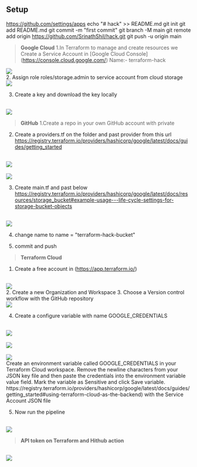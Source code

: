 ## Setup
https://github.com/settings/apps
echo "# hack" >> README.md
git init
git add README.md
git commit -m "first commit"
git branch -M main
git remote add origin https://github.com/SrinathShil/hack.git
git push -u origin main

> **Google Cloud**
1.In Terraform to manage and create resources we  Create a Service Account in [Google Cloud Console] (https://console.cloud.google.com/) 
Name:- terraform-hack
<html>
<img src="https://user-images.githubusercontent.com/16732195/252139532-03915f70-0927-4e94-844f-7773b986db34.JPG">
<br/>
</html>
2. Assign role roles/storage.admin to service account from cloud storage
<html>
<br/>
<img src="https://user-images.githubusercontent.com/16732195/252139678-1db4419d-572e-4800-bc68-758be2b3596d.JPG">
<br/>
</html>


3. Create a key and download the key locally
<html>
<br/>
<img src="https://user-images.githubusercontent.com/16732195/252139724-a7b0f55e-a0ef-43c0-9dbd-137515b14957.JPG">
<br/>
</html>

> **GitHub**
1.Create a repo in your own GitHub account with private

2. Create  a providers.tf on the folder and past provider from this url https://registry.terraform.io/providers/hashicorp/google/latest/docs/guides/getting_started
<html>
<br/>
<img src="https://user-images.githubusercontent.com/16732195/252139763-0d9b6853-dcb4-4009-bdae-bde5a21b85d5.JPG">
<br/>
</html>
<html>
<br/>
<img src="https://user-images.githubusercontent.com/16732195/252139774-1ec77540-29a6-43c8-aa95-b1ce4962c697.JPG">
<br/>
</html>

3. Create main.tf and past below
https://registry.terraform.io/providers/hashicorp/google/latest/docs/resources/storage_bucket#example-usage---life-cycle-settings-for-storage-bucket-objects
<html>
<br/>
<img src="https://user-images.githubusercontent.com/16732195/252139808-96f1286a-6271-436d-883b-cdca7c1eaf01.JPG">
<br/>
</html>

4. change name to name          = "terraform-hack-bucket"

5. commit and push
 
> **Terraform Cloud**
1. Create a free account in (https://app.terraform.io/)
<html>
<br/>
<img src="https://user-images.githubusercontent.com/16732195/252139814-0d63e80a-ec27-4f99-bed5-ca7c5bbc35ca.JPG">
<br/>
</html>
2. Create a new Organization and Workspace
3. Choose a Version control workflow with the GitHub repository
<html>
<br/>
<img src="https://user-images.githubusercontent.com/16732195/252139833-1a9c441c-aaab-4294-a57f-790248b05e4f.JPG">
<br/>
</html>

4. Create a configure variable with name GOOGLE_CREDENTIALS
<html>
<br/>
<img src="https://user-images.githubusercontent.com/16732195/252139825-0a57439c-94f8-4e17-b422-341c9f319ec2.JPG">
<br/>
</html>
<html>
<br/>
<img src="https://user-images.githubusercontent.com/16732195/252139833-1a9c441c-aaab-4294-a57f-790248b05e4f.JPG">
<br/>
</html>
<html>
<br/>
<img src="https://user-images.githubusercontent.com/16732195/252139818-03e09251-af57-4743-bd34-0d0c7540a12d.JPG">
<br/>
</html>
Create an environment variable called GOOGLE_CREDENTIALS in your Terraform Cloud workspace.
Remove the newline characters from your JSON key file and then paste the credentials into the environment variable value field.
Mark the variable as Sensitive and click Save variable.
 https://registry.terraform.io/providers/hashicorp/google/latest/docs/guides/getting_started#using-terraform-cloud-as-the-backend) with the Service Account JSON file 

5. Now run the pipeline

<html>
<br/>
<img src="https://user-images.githubusercontent.com/16732195/252139836-4fbc9151-c637-4235-9ebc-a2e16cb43979.JPG">
<br/>
</html>


> **API token on Terraform and Hithub action**


<html>
<br/>
<img src="https://user-images.githubusercontent.com/16732195/252139841-e34df147-ee3e-4066-93b7-1b06bee5e3ed.JPG">
<br/>
</html>
